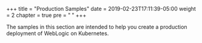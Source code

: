 +++
title = "Production Samples"
date = 2019-02-23T17:11:39-05:00
weight = 2
chapter = true
pre = "<b> </b>"
+++



The samples in this section are intended to help you create a production deployment of WebLogic on Kubernetes.

